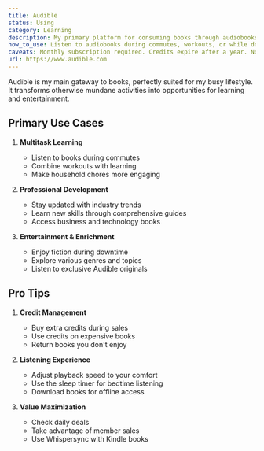 ```yaml
---
title: Audible
status: Using
category: Learning
description: My primary platform for consuming books through audiobooks, allowing me to learn while multitasking.
how_to_use: Listen to audiobooks during commutes, workouts, or while doing other tasks. Use credits wisely and take advantage of member sales.
caveats: Monthly subscription required. Credits expire after a year. Not all books are available in audio format.
url: https://www.audible.com
---
```


Audible is my main gateway to books, perfectly suited for my busy lifestyle. It transforms otherwise mundane activities into opportunities for learning and entertainment.

## Primary Use Cases

1. **Multitask Learning**
   - Listen to books during commutes
   - Combine workouts with learning
   - Make household chores more engaging

2. **Professional Development**
   - Stay updated with industry trends
   - Learn new skills through comprehensive guides
   - Access business and technology books

3. **Entertainment & Enrichment**
   - Enjoy fiction during downtime
   - Explore various genres and topics
   - Listen to exclusive Audible originals

## Pro Tips

1. **Credit Management**
   - Buy extra credits during sales
   - Use credits on expensive books
   - Return books you don\'t enjoy

2. **Listening Experience**
   - Adjust playback speed to your comfort
   - Use the sleep timer for bedtime listening
   - Download books for offline access

3. **Value Maximization**
   - Check daily deals
   - Take advantage of member sales
   - Use Whispersync with Kindle books 